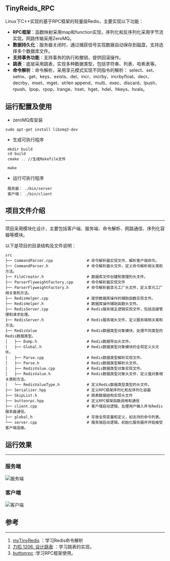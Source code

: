 ## TinyReids_RPC

  Linux下C++实现的基于RPC框架的轻量级Redis，主要实现以下功能：
- **RPC框架**：函数映射采用map和function实现，序列化和反序列化采用字节流实现，网路传输采用ZeroMQ。
- **数据持久化**：服务器关闭时，通过捕获信号实现数据自动保存到磁盘，支持选择多个数据库文件。
- **支持事务功能**：支持事务的执行和撤销，提供回滚操作。
- **跳表**：底层采用跳表，实现多种数据类型，包括字符串、列表、哈希表等。
- **命令解析**：命令解析，采用享元模式实现不同指令的解析： select、set、setnx、get、keys、exists、del、incr、incrby、incrbyfloat、decr、decrby、mset、mget、strlen append、multi、exec、discard、lpush、rpush、lpop、rpop、lrange、hset、hget、hdel、hkeys、hvals。

## 运行配置及使用
* zeroMQ库安装
```
sudo apt-get install libzmq3-dev
```
* 生成可执行程序
```
 mkdir build
 cd build
 cmake .. //生成Makefile文件

 make
```

* 运行可执行程序
```
 服务器： ./bin/server
 客户端： ./bin/client
```

## 项目文件介绍

___

​	项目采用模块化设计，主要包括客户端、服务端、命令解析、网路通信、序列化容器等模块。

以下是项目的目录结构及文件说明：

```
src
├── CommandParser.cpp               # 命令解析器实现文件，解析客户端命令。
├── CommandParser.h                 # 命令解析器头文件，定义命令解析相关类和方法。
├── FileCreator.h                   # 数据库文件创建和管理的头文件。
├── ParserFlyweightFactory.cpp      # 命令解析器实现文件
├── ParserFlyweightFactory.h        # 命令解析器享元工厂头文件，定义享元工厂相关类和方法。
├── RedisHelper.cpp                 # 提供数据库操作的辅助函数实现文件。
├── RedisHelper.h                   # 数据库操作辅助函数头文件。
├── RedisServer.cpp                 # Redis服务端主逻辑实现文件，包括连接管理和请求处理。
├── RedisServer.h                   # Redis服务端头文件，定义服务端相关类和方法。
├── RedisValue                      # Redis数据类型对象模块，处理不同类型的Redis数据类型。
│   ├── Dump.h                      # Redis数据导出头文件。
│   ├── Global.h                    # Redis数据类型对象模块的全局定义头文件。
│   ├── Parse.cpp                   # Redis数据类型解析实现文件。
│   ├── Parse.h                     # Redis数据类型解析头文件。
│   ├── RedisValue.cpp              # Redis数据类型对象实现文件。
│   ├── RedisValue.h                # Redis数据类型对象头文件，定义值对象相关类和方法。
│   └── RedisValueType.h            # 定义Redis数据类型类型的头文件。
├── Serializer.hpp                  # 定义RPC框架序列化和反序列化容器
├── SkipList.h                      # 跳表数据结构实现头文件
├── buttonrpc.hpp                   # 定义RPC框架函数调用和通信
├── client.cpp                      # 客户端启动逻辑，处理用户输入并与Redis服务器通信。    
├── global.h                        # 存放全局变量和定义，如支持的命令列表。
└── server.cpp                      # 服务端启动逻辑，初始化服务器并开始接受客户端连接。
```

## 运行效果
___

### 服务端

![服务端](https://github.com/zk1556/TinyRedis_RPC/blob/main/img/%E6%9C%8D%E5%8A%A1%E7%AB%AF.png)

### 客户端
![客户端](https://github.com/zk1556/TinyRedis_RPC/blob/main/img/%E5%AE%A2%E6%88%B7%E7%AB%AF.png)


## 参考
___

1. [myTinyRedis](https://github.com/haolian123/myTinyRedis) ：学习Redis命令解析
2. [力扣 1206. 设计跳表](https://leetcode.cn/problems/design-skiplist/) ：学习跳表的实现。
3.  [buttonrpc](https://github.com/button-chen/buttonrpc) :学习RPC框架使用。

